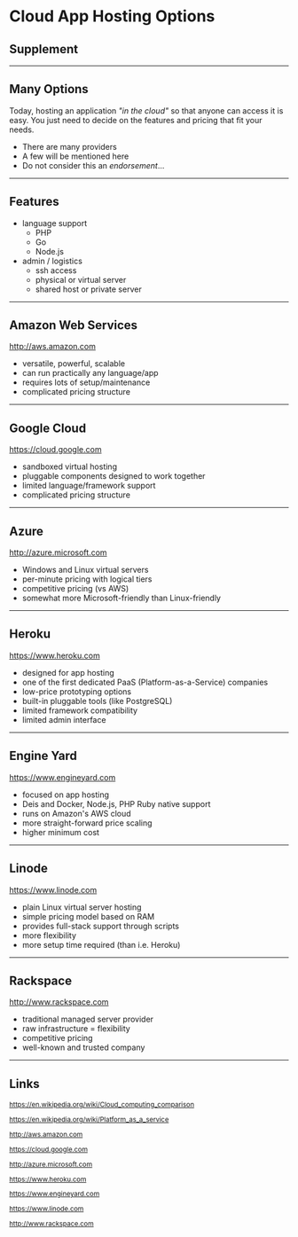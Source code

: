 
<!-- .slide: data-background="assets/images/plugging_into_cloud.jpg" class="bg-box" -->
# Cloud App Hosting Options
## Supplement

---

## Many Options

Today, hosting an application _"in the cloud"_ so that anyone can access it is easy.  You just need to decide on the features and pricing that fit your needs.

* There are many providers
* A few will be mentioned here
* Do not consider this an _endorsement_...

---

## Features

* language support
    - PHP
    - Go
    - Node.js
* admin / logistics
    - ssh access
    - physical or virtual server
    - shared host or private server

---

## Amazon Web Services

http://aws.amazon.com

* versatile, powerful, scalable
* can run practically any language/app
* requires lots of setup/maintenance
* complicated pricing structure

---

## Google Cloud

https://cloud.google.com

* sandboxed virtual hosting
* pluggable components designed to work together
* limited language/framework support
* complicated pricing structure

---

## Azure

http://azure.microsoft.com

* Windows and Linux virtual servers
* per-minute pricing with logical tiers
* competitive pricing (vs AWS)
* somewhat more Microsoft-friendly than Linux-friendly

---

## Heroku

https://www.heroku.com

* designed for app hosting
* one of the first dedicated PaaS (Platform-as-a-Service) companies
* low-price prototyping options
* built-in pluggable tools (like PostgreSQL)
* limited framework compatibility
* limited admin interface

---

## Engine Yard

https://www.engineyard.com

* focused on app hosting
* Deis and Docker, Node.js, PHP Ruby native support
* runs on Amazon's AWS cloud
* more straight-forward price scaling
* higher minimum cost

---

## Linode

https://www.linode.com

* plain Linux virtual server hosting
* simple pricing model based on RAM
* provides full-stack support through scripts
* more flexibility
* more setup time required (than i.e. Heroku)

---

## Rackspace

http://www.rackspace.com

* traditional managed server provider
* raw infrastructure = flexibility
* competitive pricing
* well-known and trusted company

---

<!-- .slide: data-background="assets/images/big_blue_cloud.jpg" class="bg-box" -->
## Links<small style="font-size: 85%;">

https://en.wikipedia.org/wiki/Cloud_computing_comparison

https://en.wikipedia.org/wiki/Platform_as_a_service

http://aws.amazon.com

https://cloud.google.com

http://azure.microsoft.com

https://www.heroku.com

https://www.engineyard.com

https://www.linode.com

http://www.rackspace.com

</small>